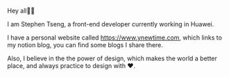 Hey all👋🏼 

I am Stephen Tseng, a front-end developer currently working in Huawei.

I have a personal website called https://www.ynewtime.com, which links to my notion blog, you can find some blogs I share there.

Also, I believe in the the power of design, which makes the world a better place, and always practice to design with ❤️.
